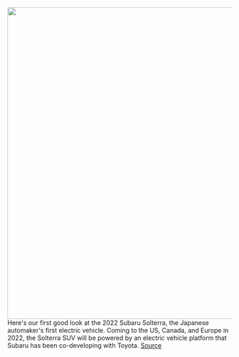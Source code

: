 <img src='https://cdn.vox-cdn.com/thumbor/fWMoLMlImUPbrl6k_I_lfJrakbk=/161x73:4072x2461/1200x800/filters:focal(969x618:1785x1434)/cdn.vox-cdn.com/uploads/chorus_image/image/70126764/1236489408.0.jpg' width='700px' /><br/>
Here's our first good look at the 2022 Subaru Solterra, the Japanese automaker's first electric vehicle. Coming to the US, Canada, and Europe in 2022, the Solterra SUV will be powered by an electric vehicle platform that Subaru has been co-developing with Toyota.
<a href='https://www.theverge.com/2021/11/11/22776173/subaru-solterra-electric-suv-specs-range'> Source <a/>